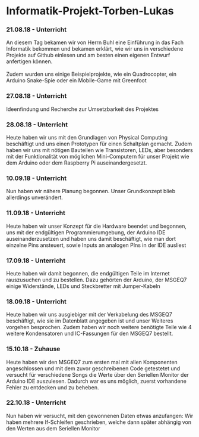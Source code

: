 # Informatik-Projekt-Torben-Lukas

### 21.08.18 - Unterricht
An diesem Tag bekamen wir von Herrn Buhl eine Einführung in das Fach Informatik bekommen und bekamen erklärt, wie wir uns in verschiedene Projekte auf Github einlesen und am besten einen eigenen Entwurf anfertigen können.<br><br>
Zudem wurden uns einige Beispielprojekte, wie ein Quadrocopter, ein Arduino Snake-Spie oder ein Mobile-Game mit Greenfoot
### 27.08.18 - Unterricht
Ideenfindung und Recherche zur Umsetzbarkeit des Projektes
### 28.08.18 - Unterricht
Heute haben wir uns mit den Grundlagen von Physical Computing beschäftigt und uns einen Prototypen für einen Schaltplan gemacht. Zudem haben wir uns mit nötigen Bauteilen wie Transistoren, LEDs, aber besonders mit der Funktionalität von möglichen Mini-Computern für unser Projekt wie dem Arduino oder dem Raspberry Pi auseinandergesetzt.
### 10.09.18 - Unterricht
Nun haben wir nähere Planung begonnen. Unser Grundkonzept blieb allerdings unverändert.
### 11.09.18 - Unterricht
Heute haben wir unser Konzept für die Hardware beendet und begonnen, uns mit der endgültigen Programmierumgebung, der Arduino IDE auseinanderzusetzen und haben uns damit beschäftigt, wie man dort einzelne Pins ansteuert, sowie Inputs an analogen PIns in der IDE ausliest
### 17.09.18 - Unterricht
Heute haben wir damit begonnen, die endgültigen Teile im Internet rauszusuchen und zu bestellen. Dazu gehörten der Arduino, der MSGEQ7 einige Widerstände, LEDs und Steckbretter mit Jumper-Kabeln
### 18.09.18 - Unterricht
Heute haben wir uns ausgiebiger mit der Verkabelung des MSGEQ7 beschäftigt, wie sie im Datenblatt angegeben ist und unser Weiteres vorgehen besprochen. Zudem haben wir noch weitere benötigte Teile wie 4 weitere Kondensatoren und IC-Fassungen für den MSGEQ7 bestellt. 
### 15.10.18 - Zuhause
Heute haben wir den MSGEQ7 zum ersten mal mit allen Komponenten angeschlossen und mit dem zuvor geschreibenen Code getestetet und 
versucht für verschiedene Songs die Werte über den Seriellen Monitor der Arduino IDE auszulesen. Dadurch war es uns möglich,
zuerst vorhandene Fehler zu entdecken und zu beheben. 
### 22.10.18 - Unterricht
Nun haben wir versucht, mit den gewonnenen Daten etwas anzufangen: Wir haben mehrere If-Schleifen geschrieben, welche dann später
abhängig von den Werten aus dem Seriellen Monitor
